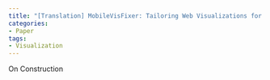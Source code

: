 ```yaml
---
title: "[Translation] MobileVisFixer: Tailoring Web Visualizations for Mobile Phones Leveraging an Explainable Reinforcement Learning Framework"
categories:
- Paper
tags:
- Visualization
---
```


On Construction